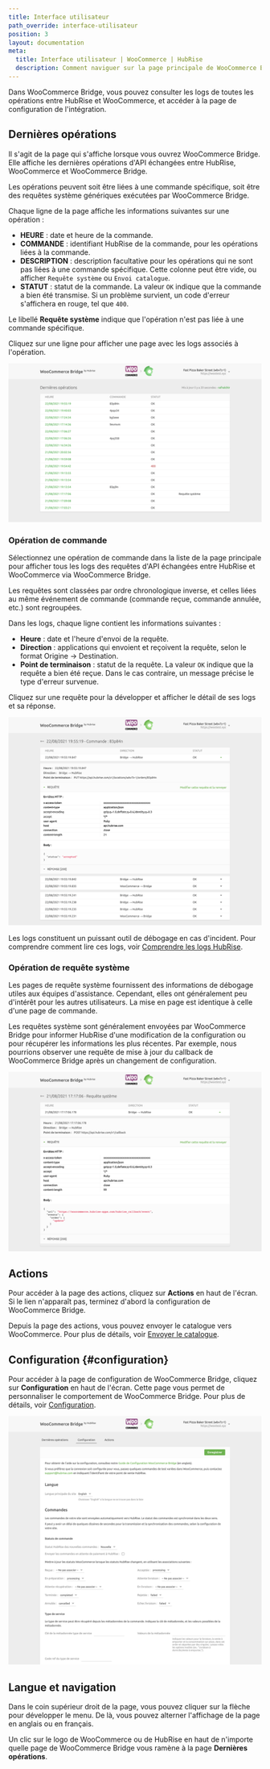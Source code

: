 ```yaml
---
title: Interface utilisateur
path_override: interface-utilisateur
position: 3
layout: documentation
meta:
  title: Interface utilisateur | WooCommerce | HubRise
  description: Comment naviguer sur la page principale de WooCommerce Bridge pour accéder aux informations sur les commandes et personnaliser le comportement du bridge.
---
```


Dans WooCommerce Bridge, vous pouvez consulter les logs de toutes les opérations entre HubRise et WooCommerce, et accéder à la page de configuration de l'intégration.

## Dernières opérations

Il s'agit de la page qui s'affiche lorsque vous ouvrez WooCommerce Bridge. Elle affiche les dernières opérations d'API échangées entre HubRise, WooCommerce et WooCommerce Bridge.

Les opérations peuvent soit être liées à une commande spécifique, soit être des requêtes système génériques exécutées par WooCommerce Bridge.

Chaque ligne de la page affiche les informations suivantes sur une opération :

- **HEURE** : date et heure de la commande.
- **COMMANDE** : identifiant HubRise de la commande, pour les opérations liées à la commande.
- **DESCRIPTION** : description facultative pour les opérations qui ne sont pas liées à une commande spécifique. Cette colonne peut être vide, ou afficher `Requête système` ou `Envoi catalogue`.
- **STATUT** : statut de la commande. La valeur `OK` indique que la commande a bien été transmise. Si un problème survient, un code d'erreur s'affichera en rouge, tel que `400`.

Le libellé **Requête système** indique que l'opération n'est pas liée à une commande spécifique.

Cliquez sur une ligne pour afficher une page avec les logs associés à l'opération.

![Page des opérations de WooCommerce Bridge, développé par HubRise](./images/002-woocommerce-main-page.png)

### Opération de commande

Sélectionnez une opération de commande dans la liste de la page principale pour afficher tous les logs des requêtes d'API échangées entre HubRise et WooCommerce via WooCommerce Bridge.

Les requêtes sont classées par ordre chronologique inverse, et celles liées au même événement de commande (commande reçue, commande annulée, etc.) sont regroupées.

Dans les logs, chaque ligne contient les informations suivantes :

- **Heure** : date et l'heure d'envoi de la requête.
- **Direction** : applications qui envoient et reçoivent la requête, selon le format Origine → Destination.
- **Point de terminaison** : statut de la requête. La valeur `OK` indique que la requête a bien été reçue. Dans le cas contraire, un message précise le type d'erreur survenue.

Cliquez sur une requête pour la développer et afficher le détail de ses logs et sa réponse.

![Page des journaux de commande sur WooCommerce Bridge](./images/003-woocommerce-order-page.png)

Les logs constituent un puissant outil de débogage en cas d'incident. Pour comprendre comment lire ces logs, voir [Comprendre les logs HubRise](/docs/hubrise-logs/overview).

### Opération de requête système

Les pages de requête système fournissent des informations de débogage utiles aux équipes d'assistance. Cependant, elles ont généralement peu d'intérêt pour les autres utilisateurs.
La mise en page est identique à celle d'une page de commande.

Les requêtes système sont généralement envoyées par WooCommerce Bridge pour informer HubRise d'une modification de la configuration ou pour récupérer les informations les plus récentes. Par exemple, nous pourrions observer une requête de mise à jour du callback de WooCommerce Bridge après un changement de configuration.

![Page de requête système sur WooCommerce Bridge](./images/004-woocommerce-system-request-page.png)

## Actions

Pour accéder à la page des actions, cliquez sur **Actions** en haut de l'écran. Si le lien n'apparaît pas, terminez d'abord la configuration de WooCommerce Bridge.

Depuis la page des actions, vous pouvez envoyer le catalogue vers WooCommerce. Pour plus de détails, voir [Envoyer le catalogue](/apps/woocommerce/push-catalog).

## Configuration {#configuration}

Pour accéder à la page de configuration de WooCommerce Bridge, cliquez sur **Configuration** en haut de l'écran. Cette page vous permet de personnaliser le comportement de WooCommerce Bridge. Pour plus de détails, voir [Configuration](/apps/woocommerce/configuration).

![Page de configuration WooCommerce Bridge](./images/016-woocommerce-configuration.png)

## Langue et navigation

Dans le coin supérieur droit de la page, vous pouvez cliquer sur la flèche pour développer le menu. De là, vous pouvez alterner l'affichage de la page en anglais ou en français.

Un clic sur le logo de WooCommerce ou de HubRise en haut de n'importe quelle page de WooCommerce Bridge vous ramène à la page **Dernières opérations**.
